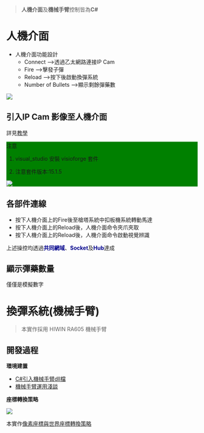> <b>人機介面</b>及<b>機械手臂</b>控制皆為<b>C#</b>

# 人機介面
* 人機介面功能設計
  * Connect -->透過乙太網路連接IP Cam
  * Fire -->擊發子彈
  * Reload -->按下後啟動換彈系統
  * Number of Bullets -->顯示剩餘彈藥數
  
![](https://i.imgur.com/9efKjDe.png)

## 引入IP Cam 影像至人機介面
詳見<a href="https://youtu.be/GvE47qOUVBo">教學</a>

<div style="background-color:green;">
 
注意
 
1. visual_studio 安裝 visioforge 套件

2. 注意套件版本:15.1.5

 ![](https://i.imgur.com/b5iQUsQ.png)

</div>

## 各部件連線
* 按下人機介面上的Fire後至槍塔系統中扣板機系統轉動馬達
* 按下人機介面上的Reload後，人機介面命令夾爪夾取
* 按下人機介面上的Reload後，人機介面命令啟動視覺辨識

上述操控均透過<b style="color:darkblue">共同網域</b>、<b style="color:darkblue">Socket</b>及<b style="color:darkblue">Hub</b>達成

## 顯示彈藥數量
僅僅是模擬數字

# 換彈系統(機械手臂)
>本實作採用 HIWIN RA605 機械手臂

## 開發過程
<b>環境建置</b>
* <a href="https://hackmd.io/@NDU-CCIT-1116014/BJx_BMIMt">C#引入機械手臂dll檔</a>
* <a href="https://hackmd.io/@NDU-CCIT-1116014/rJ4Oj1MFK">機械手臂運用淺談</a>

<b>座標轉換策略</b>

![](https://i.imgur.com/nxOwQ3n.png)

本實作<a href="https://hackmd.io/P1baFeJpQ3qIABO3oAaHiA?both">像素座標與世界座標轉換策略</a>
